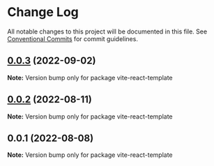 # Change Log

All notable changes to this project will be documented in this file.
See [Conventional Commits](https://conventionalcommits.org) for commit guidelines.

## [0.0.3](https://github.com/MatchaDog/Azi/compare/v0.0.2...v0.0.3) (2022-09-02)

**Note:** Version bump only for package vite-react-template





## [0.0.2](https://github.com/MatchaDog/Azi/compare/v0.0.1...v0.0.2) (2022-08-11)

**Note:** Version bump only for package vite-react-template





## 0.0.1 (2022-08-08)

**Note:** Version bump only for package vite-react-template
